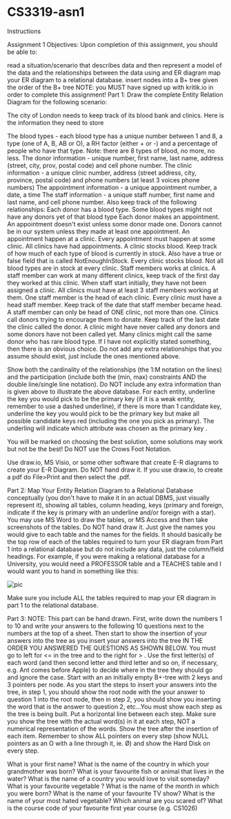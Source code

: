 # CS3319-asn1

Instructions

Assignment 1
Objectives:
Upon completion of this assignment, you should be able to:

read a situation/scenario that describes data  and  then represent a model of the data and the relationships between the data using and ER diagram
map your ER diagram to a relational database.
insert nodes into a B+ tree given the order of the B+ tree
NOTE: you MUST have signed up with kritik.io in order to complete this assignment!
Part 1:
Draw the complete Entity Relation Diagram for the following scenario:

The city of London needs to keep track of its blood bank and clinics. Here is the information they need to store 

The blood types - each blood type has a unique number between 1 and 8, a type (one of A, B, AB or O), a RH factor (either + or -) and a percentage of people who have that type. Note: there are 8 types of blood, no more, no less.
The donor information - unique number, first name, last name, address (street, city, prov, postal code) and cell phone number. 
The clinic information - a unique clinic number, address (street address,  city, province, postal code) and phone numbers (at least 3 voices phone numbers)
The appointment information - a unique appointment number, a date, a time 
The staff information - a unique staff number, first name and last name, and cell phone number.
Also keep track of the following relationships:
Each donor has a blood type. Some blood types might not have any donors yet of that blood type
Each donor makes an appointment.  An appointment doesn't exist unless some donor made one. Donors cannot be in our system unless they made at least one appointment.
An appointment happen at  a clinic.  Every appointment must happen at some clinic. All clinics have had appointments. 
A clinic stocks blood. Keep track of how much of each type of blood is currently in stock. Also have a true or false field that is called NotEnoughInStock. Every clinic stocks blood. Not all blood types are in stock at every clinic. 
Staff members works at clinics. A staff member can work at many different clinics, keep track of the first day they worked at this clinic. When staff start initially, they have not been assigned a clinic. All clinics must have at least 3 staff members working at them. 
One staff member is the head of each clinic. Every clinic must have a head staff member.  Keep track of the date that staff member became head.  A staff member can only be head of ONE clinic, not more than one. 
Clinics call donors trying to encourage them to donate. Keep track of the last date the clinic called the donor.  A clinic might have never called any donors and some donors have not been called yet. Many clinics might call the same donor who has rare blood type.
If I have not explicitly stated something, then there is an obvious choice. Do not add any extra relationships that you assume should exist, just include the ones mentioned above.

Show both the cardinality of the relationships (the 1:M notation on the lines) and the participation (include both the (min, max) constraints AND the double line/single line notation). Do NOT include any extra information than is given above to illustrate the above database. For each entity, underline the key you would pick to be the primary key (if it is a weak entity, remember to use a dashed underline), if there is more than 1 candidate key, underline the key you would pick to be the primary key but make all possible candidate keys red (including the one you pick as primary). The underling will indicate which attribute was chosen as the primary key .

You will be marked on choosing the best solution, some solutions may work but not be the best! Do NOT use the Crows Foot Notation.

Use draw.io, MS Visio, or some other software that create E-R diagrams to create your E-R Diagram. Do NOT hand draw it. If you use draw.io, to create a pdf do File>Print and then select the .pdf.

Part 2:
Map Your Entity Relation Diagram to a Relational Database conceptually (you don't have to make it in an actual DBMS, just visually represent it), showing all tables, column heading, keys (primary and foreign, indicate if the key is primary with an underline and/or foreign with a star). You may use MS Word to draw the tables, or MS Access and then take screenshots of the tables. Do NOT hand draw it. Just give the names you would give to each table and the names for the fields. It should basically be the top row of each of the tables required to turn your ER diagram from Part 1 into a relational database but do not include any data, just the column/field headings.   For example, if you were making a relational database for a University, you would need a PROFESSOR table and a TEACHES table and I would want you to hand in something like this:

![pic](https://user-images.githubusercontent.com/45084203/136593097-38f6f230-693f-459b-bf7f-da7f7f4e237a.jpg)


Make sure you include ALL the tables required to map your ER diagram in part 1 to the relational database.

Part 3:
NOTE: This part can be hand drawn. First, write down the numbers 1 to 10 and write your answers to the following 10 questions next to the numbers at the top of a sheet. Then start to show the insertion of your answers into the tree as you insert your answers into the tree IN THE ORDER YOU ANSWERED THE QUESTIONS AS SHOWN BELOW.  You must go to left for <= in the tree and to the right for > .  Use the first letter(s) of each word (and then second letter and third letter and so on, if necessary, e.g. Ant comes before Apple)  to decide where in the tree they should go and ignore the case.  Start with an an initially empty B+-tree with 2 keys and 3 pointers per node. As you start the steps to insert your answers into the tree, in step 1, you should show the root node with the your answer to question 1 into the root node, then in step 2, you should show you inserting the word that is the answer to question 2, etc...You must show each step as the tree is being built. Put a horizontal line between each step.  Make sure you show the tree with the actual word(s) in it at each step, NOT a numerical representation of the words. Show the tree after the insertion of each item. Remember to show ALL pointers on every step (show NULL pointers as an O with a line through it, ie. Ø) and show the Hard Disk on every step.

What is your first name?
What is the name of the country in which your grandmother was born?
What is your favourite fish or animal that lives in the water?
What is the name of a country you would love to visit someday? 
What is your favourite vegetable ?
What is the name of the month in which you were born?
What is the name of your favourite TV show?
What is the name of your most hated vegetable?
Which animal are you scared of?
What is the course code of your favourite first year course (e.g. CS1026)
 
